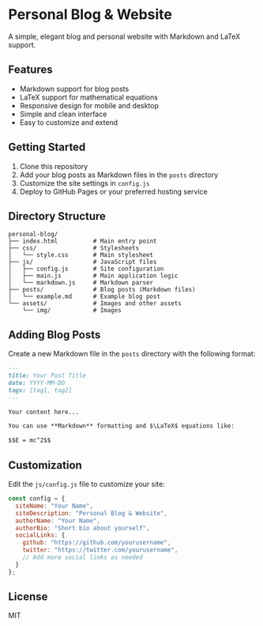 # Personal Blog & Website

A simple, elegant blog and personal website with Markdown and LaTeX support.

## Features

- Markdown support for blog posts
- LaTeX support for mathematical equations
- Responsive design for mobile and desktop
- Simple and clean interface
- Easy to customize and extend

## Getting Started

1. Clone this repository
2. Add your blog posts as Markdown files in the `posts` directory
3. Customize the site settings in `config.js`
4. Deploy to GitHub Pages or your preferred hosting service

## Directory Structure

```
personal-blog/
├── index.html          # Main entry point
├── css/                # Stylesheets
│   └── style.css       # Main stylesheet
├── js/                 # JavaScript files
│   ├── config.js       # Site configuration
│   ├── main.js         # Main application logic
│   └── markdown.js     # Markdown parser
├── posts/              # Blog posts (Markdown files)
│   └── example.md      # Example blog post
└── assets/             # Images and other assets
    └── img/            # Images
```

## Adding Blog Posts

Create a new Markdown file in the `posts` directory with the following format:

```markdown
---
title: Your Post Title
date: YYYY-MM-DD
tags: [tag1, tag2]
---

Your content here...

You can use **Markdown** formatting and $\LaTeX$ equations like:

$$E = mc^2$$
```

## Customization

Edit the `js/config.js` file to customize your site:

```javascript
const config = {
  siteName: "Your Name",
  siteDescription: "Personal Blog & Website",
  authorName: "Your Name",
  authorBio: "Short bio about yourself",
  socialLinks: {
    github: "https://github.com/yourusername",
    twitter: "https://twitter.com/yourusername",
    // Add more social links as needed
  }
};
```

## License

MIT
